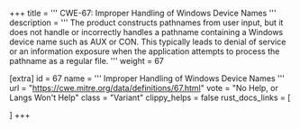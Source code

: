 +++
title = '''
CWE-67: Improper Handling of Windows Device Names
'''
description	= '''
The product constructs pathnames from user input, but it does not handle or incorrectly handles a pathname containing a Windows device name such as AUX or CON. This typically leads to denial of service or an information exposure when the application attempts to process the pathname as a regular file.
'''
weight = 67

[extra]
id = 67
name = '''
Improper Handling of Windows Device Names
'''
url = "https://cwe.mitre.org/data/definitions/67.html"
vote = "No Help, or Langs Won't Help"
class = "Variant"
clippy_helps = false
rust_docs_links = [
	
]
+++
